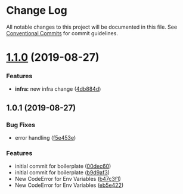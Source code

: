 # Change Log

All notable changes to this project will be documented in this file.
See [Conventional Commits](https://conventionalcommits.org) for commit guidelines.

# [1.1.0](https://github.com/mtsmachado8/nodejsBoilerplate/compare/v1.0.1...v1.1.0) (2019-08-27)


### Features

* **infra:** new infra change ([4db884d](https://github.com/mtsmachado8/nodejsBoilerplate/commit/4db884d))





## 1.0.1 (2019-08-27)


### Bug Fixes

* error handling ([f5e453e](https://github.com/mtsmachado8/nodejsBoilerplate/commit/f5e453e))


### Features

* initial commit for boilerplate ([00dec60](https://github.com/mtsmachado8/nodejsBoilerplate/commit/00dec60))
* initial commit for boilerplate ([b9d9af3](https://github.com/mtsmachado8/nodejsBoilerplate/commit/b9d9af3))
* New CodeError for Env Variables ([b47c3f1](https://github.com/mtsmachado8/nodejsBoilerplate/commit/b47c3f1))
* New CodeError for Env Variables ([eb5e422](https://github.com/mtsmachado8/nodejsBoilerplate/commit/eb5e422))
